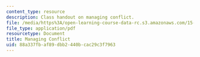 ```yaml
---
content_type: resource
description: Class handout on managing conflict.
file: /media/https%3A/open-learning-course-data-rc.s3.amazonaws.com/15-277-special-seminar-in-communications-leadership-and-personal-effectiveness-coaching-fall-2008/88a337fbaf89dbb2440bcac29c3f7963_handout_6.pdf
file_type: application/pdf
resourcetype: Document
title: Managing Conflict
uid: 88a337fb-af89-dbb2-440b-cac29c3f7963
---
```

